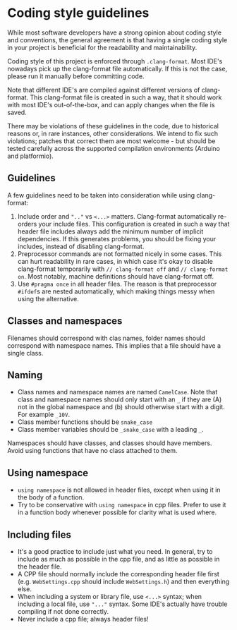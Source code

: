 # Coding style guidelines

While most software developers have a strong opinion about coding 
style and conventions, the general agreement is that having a single 
coding style in your project is beneficial for the readability and 
maintainability. 

Coding style of this project is enforced through `.clang-format`. 
Most IDE's nowadays pick up the clang-format file automatically. If
this is not the case, please run it manually before committing code.

Note that different IDE's are compiled against different versions of 
clang-format. This clang-format file is created in such a way, that 
it should work with most IDE's out-of-the-box, and can apply changes 
when the file is saved.

There may be violations of these guidelines in the code, due to
historical reasons or, in rare instances, other considerations.
We intend to fix such violations; patches that correct them
are most welcome - but should be tested carefully across the
supported compilation environments (Arduino and platformio).

## Guidelines 

A few guidelines need to be taken into consideration while using 
clang-format:

1. Include order and `".."` vs `<...>` matters. Clang-format 
   automatically re-orders your include files. This configuration 
   is created in such a way that header file includes always add
   the minimum number of implicit dependencies. If this generates 
   problems, you should be fixing your includes, instead of disabling
   clang-format.
2. Preprocessor commands are not formatted nicely in some cases.
   This can hurt readability in rare cases, in which case it's 
   okay to disable clang-format temporarily with 
   `// clang-format off` and `// clang-format on`. Most notably, 
   machine definitions should have clang-format off.
3. Use `#pragma once` in all header files. The reason is that 
   preprocessor `#ifdef`s are nested automatically, which making 
   things messy when using the alternative.

## Classes and namespaces

Filenames should correspond with clas names, folder names should 
correspond with namespace names. This implies that a file should 
have a single class.

## Naming

- Class names and namespace names are named `CamelCase`. Note that 
  class and namespace names should only start with an `_` if they are 
  (A) not in the global namespace and (b) should otherwise start with a digit.
  For example `_10V`.
- Class member functions should be `snake_case`
- Class member variables should be `_snake_case` with a leading `_`.
 
Namespaces should have classes, and classes should have members. Avoid
using functions that have no class attached to them.

## Using namespace

- `using namespace` is not allowed in header files, except when 
  using it in the body of a function.
- Try to be conservative with `using namespace` in cpp files. 
  Prefer to use it in a function body whenever possible for clarity
  what is used where.

## Including files

- It's a good practice to include just what you need. In general,
  try to include as much as possible in the cpp file, and as little 
  as possible in the header file.
- A CPP file should normally include the corresponding header file 
  first (e.g. `WebSettings.cpp` should include `WebSettings.h`)
  and then everything else.
- When including a system or library file, use `<...>` syntax; 
  when including a local file, use `"..."` syntax. Some IDE's
  actually have trouble compiling if not done correctly.
- Never include a cpp file; always header files!
